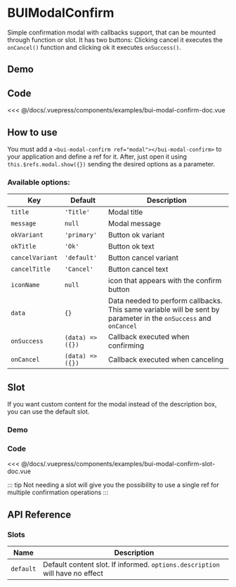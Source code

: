 # BUIModalConfirm

Simple confirmation modal with callbacks support, that can be mounted through function or slot. It has two buttons: Clicking cancel it executes the `onCancel()` function and clicking ok it executes `onSuccess()`.

## Demo
<Demo componentName="examples-bui-modal-confirm-doc" />

## Code
<SourceCode>
<<< @/docs/.vuepress/components/examples/bui-modal-confirm-doc.vue
</SourceCode>

## How to use
You must add a `<bui-modal-confirm ref="modal"></bui-modal-confirm>` to your application and define a ref for it.
After, just open it using `this.$refs.modal.show({})` sending the desired options as a parameter.

### Available options:
| Key | Default | Description |
| -------- | ---- | ------- | 
| `title` | `'Title'` | Modal title |
| `message` | `null` | Modal message |
| `okVariant` | `'primary'` | Button ok variant |
| `okTitle` | `'Ok'` | Button ok text |
| `cancelVariant` | `'default'` | Button cancel variant |
| `cancelTitle` | `'Cancel'` | Button cancel text |
| `iconName` | `null` | icon that appears with the confirm button |
| `data` | `{}` | Data needed to perform callbacks. This same variable will be sent by parameter in the `onSuccess` and `onCancel` |
| `onSuccess` | `(data) => ({})` | Callback executed when confirming  |
| `onCancel` | `(data) => ({})` | Callback executed when canceling |

## Slot

If you want custom content for the modal instead of the description box, you can use the default slot.

### Demo
<Demo componentName="examples-bui-modal-confirm-slot-doc" />

### Code
<SourceCode>
<<< @/docs/.vuepress/components/examples/bui-modal-confirm-slot-doc.vue
</SourceCode>

::: tip
Not needing a slot will give you the possibility to use a single ref for multiple confirmation operations
:::

## API Reference

### Slots
| Name | Description |
| -------- | ---- |
| `default` | Default content slot. If informed. `options.description` will have no effect |